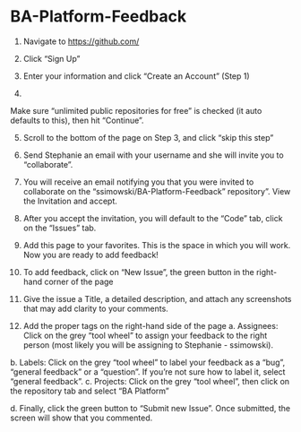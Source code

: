 # BA-Platform-Feedback
1)	Navigate to https://github.com/
2)	Click “Sign Up”
 
3)	Enter your information and click “Create an Account” (Step 1)
4)	 
Make sure “unlimited public repositories for free” is checked (it auto defaults to this), then hit “Continue”.
 
5)	Scroll to the bottom of the page on Step 3, and click “skip this step”
 
6)	Send Stephanie an email with your username and she will invite you to “collaborate”.
7)	You will receive an email notifying you that you were invited to collaborate on the “ssimowski/BA-Platform-Feedback” repository”. View the Invitation and accept. 
 
8)	After you accept the invitation, you will default to the “Code” tab, click on the “Issues” tab.
 
9)	Add this page to your favorites. This is the space in which you will work. Now you are ready to add feedback! 
10)	To add feedback, click on “New Issue”, the green button in the right-hand corner of the page
 
11)	Give the issue a Title, a detailed description, and attach any screenshots that may add clarity to your comments. 

 
12)	Add the proper tags on the right-hand side of the page
a.	Assignees: Click on the grey “tool wheel” to assign your feedback to the right person (most likely you will be assigning to Stephanie - ssimowski).
 
b.	Labels: Click on the grey “tool wheel” to label your feedback as a “bug”, “general feedback” or a “question”. If you’re not sure how to label it, select “general feedback”.
c.	Projects: Click on the grey “tool wheel”, then click on the repository tab and select “BA Platform”
 
d.	Finally, click the green button to “Submit new Issue”. Once submitted, the screen will show that you commented.
